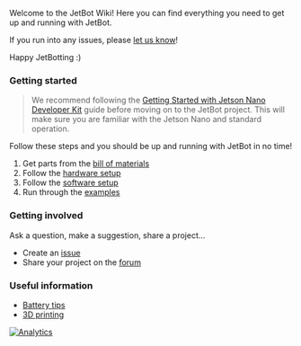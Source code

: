 Welcome to the JetBot Wiki!  Here you can find everything you need to get up and running with JetBot.

If you run into any issues, please [let us know](../../issues)!

Happy JetBotting :)

### Getting started

> We recommend following the [Getting Started with Jetson Nano Developer Kit](https://developer.nvidia.com/embedded/learn/get-started-jetson-nano-devkit) guide before moving on to the JetBot project.  This will make sure you are familiar with the Jetson Nano and standard operation.

Follow these steps and you should be up and running with JetBot in no time!

1. Get parts from the [bill of materials](bill-of-materials)
2. Follow the [hardware setup](hardware-setup)
3. Follow the [software setup](software-setup)
4. Run through the [examples](examples)

### Getting involved

Ask a question, make a suggestion, share a project...

<!--* Join the [chat server](https://discord.gg/Ady6NtF)-->
* Create an [issue](../../issues)
* Share your project on the [forum](https://devtalk.nvidia.com/default/board/139/jetson-embedded-systems/)

### Useful information

* [Battery tips](battery-tips)
* [3D printing](3D-printing)

[![Analytics](https://ga-beacon.appspot.com/UA-135919510-1/jetbot/wiki/Home?pixel)](https://github.com/igrigorik/ga-beacon)